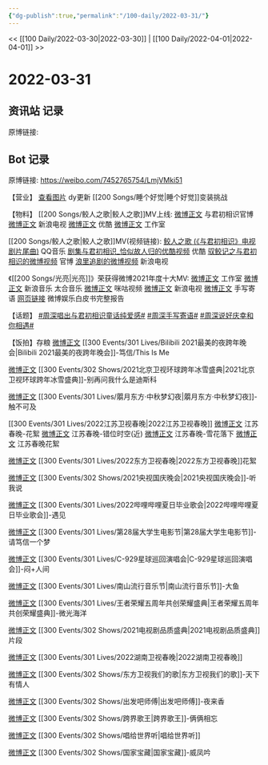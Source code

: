 ```yaml
---
{"dg-publish":true,"permalink":"/100-daily/2022-03-31/"}
---
```


<< [[100 Daily/2022-03-30\|2022-03-30]] | [[100 Daily/2022-04-01\|2022-04-01]] >>
# 2022-03-31

## 资讯站 记录

原博链接:

## Bot 记录

原博链接: https://weibo.com/7452765754/LmjVMki51

【营业】
[查看图片](https://wx1.sinaimg.cn/large/6eb293b4gy1h0t9h13sxaj20ku112jz7.jpg) dy更新 [[200 Songs/睡个好觉\|睡个好觉]]变装挑战

【物料】
[[200 Songs/鲛人之歌\|鲛人之歌]]MV上线:
[微博正文](https://m.weibo.cn/7548643740/4753021110583721) 与君初相识官博
[微博正文](https://m.weibo.cn/1642592432/4753021105603621) 新浪电视
[微博正文](https://m.weibo.cn/1642904381/4753021114259288) 优酷
[微博正文](https://m.weibo.cn/7478855230/4753037732085877) 工作室

[[200 Songs/鲛人之歌\|鲛人之歌]]MV(视频链接):
[鲛人之歌 (《与君初相识》电视剧片尾曲)](https://weibo.cn/sinaurl?u=https%3A%2F%2Fc.y.qq.com%2Fbase%2Ffcgi-bin%2Fu%3F__%3DnfAIyMla40h1) QQ音乐
[剧集与君初相识_恰似故人归的优酷视频](https://weibo.cn/sinaurl?u=https%3A%2F%2Fv.youku.com%2Fv_show%2Fid_XNTg1NTkzOTgxMg%3D%3D.html) 优酷
[驭鲛记之与君初相识的微博视频](https://video.weibo.com/show?fid=1034:4752875906334806) 官博
[浪里追剧的微博视频](https://video.weibo.com/show?fid=1034:4753015006232710) 新浪电视

《[[200 Songs/光亮\|光亮]]》荣获得微博2021年度十大MV:
[微博正文](https://m.weibo.cn/7478855230/4753147656410159) 工作室
[微博正文](https://m.weibo.cn/1266269835/4753021110584633) 新浪音乐
[](https://m.weibo.cn/5626486614/4753110335750572) 太合音乐
[微博正文](https://m.weibo.cn/1809436135/4753063229522652) 咪咕视频
[微博正文](https://m.weibo.cn/1642592432/4753032338738978) 新浪电视
[微博正文](https://m.weibo.cn/1266269835/4753044949963150) 手写寄语
[网页链接](https://weibo.cn/sinaurl?u=https%3A%2F%2Fv2.rabbitpre.com%2Fm2%2FFw90XhQYdRi) 微博娱乐白皮书完整报告

【话题】
[#周深唱出与君初相识童话纯爱感#](https://s.weibo.com/weibo?q=%23%E5%91%A8%E6%B7%B1%E5%94%B1%E5%87%BA%E4%B8%8E%E5%90%9B%E5%88%9D%E7%9B%B8%E8%AF%86%E7%AB%A5%E8%AF%9D%E7%BA%AF%E7%88%B1%E6%84%9F%23)
[#周深手写寄语#](https://s.weibo.com/weibo?q=%23%E5%91%A8%E6%B7%B1%E6%89%8B%E5%86%99%E5%AF%84%E8%AF%AD%23)
[#周深说好庆幸和你相遇#](https://s.weibo.com/weibo?q=%23%E5%91%A8%E6%B7%B1%E8%AF%B4%E5%A5%BD%E5%BA%86%E5%B9%B8%E5%92%8C%E4%BD%A0%E7%9B%B8%E9%81%87%23)

【饭拍】存粮
[微博正文](https://m.weibo.cn/1774607565/4753085568652092) [[300 Events/301 Lives/Bilibili 2021最美的夜跨年晚会\|Bilibili 2021最美的夜跨年晚会]]-笃信/This Is Me

[微博正文](https://m.weibo.cn/1731619093/4753093974294637) [[300 Events/302 Shows/2021北京卫视环球跨年冰雪盛典\|2021北京卫视环球跨年冰雪盛典]]-别再问我什么是迪斯科

[微博正文](https://m.weibo.cn/1824010843/4753136529181345) [[300 Events/301 Lives/朤月东方·中秋梦幻夜\|朤月东方·中秋梦幻夜]]-触不可及

[[300 Events/301 Lives/2022江苏卫视春晚\|2022江苏卫视春晚]]
[微博正文](https://m.weibo.cn/6010782017/4753004856870273) 江苏春晚-花絮
[微博正文](https://m.weibo.cn/6010782017/4753004856870273) 江苏春晚-错位时空(近)
[微博正文](https://m.weibo.cn/5883478724/4753094179555857) 江苏春晚-雪花落下
[微博正文](https://m.weibo.cn/5652071619/4753174755804509) 江苏春晚花絮

[微博正文](https://m.weibo.cn/1824010843/4732183069071353) [[300 Events/301 Lives/2022东方卫视春晚\|2022东方卫视春晚]]花絮

[微博正文](https://m.weibo.cn/2417034023/4753115376779738) [[300 Events/302 Shows/2021央视国庆晚会\|2021央视国庆晚会]]-听我说

[微博正文](https://m.weibo.cn/5337782525/4753045713325588) [[300 Events/301 Lives/2022哔哩哔哩夏日毕业歌会\|2022哔哩哔哩夏日毕业歌会]]-遇见

[微博正文](https://m.weibo.cn/7523227327/4753122373668254) [[300 Events/301 Lives/第28届大学生电影节\|第28届大学生电影节]]-请笃信一个梦

[微博正文](https://m.weibo.cn/2891278372/4753132535418758) [[300 Events/301 Lives/C-929星球巡回演唱会\|C-929星球巡回演唱会]]-闷+人间

[微博正文](https://m.weibo.cn/7002182285/4753123480965087) [[300 Events/301 Lives/南山流行音乐节\|南山流行音乐节]]-大鱼

[微博正文](https://m.weibo.cn/1784505431/4753181827400375) [[300 Events/301 Lives/王者荣耀五周年共创荣耀盛典\|王者荣耀五周年共创荣耀盛典]]-微光海洋

[微博正文](https://m.weibo.cn/3123996041/4753093927370759) [[300 Events/302 Shows/2021电视剧品质盛典\|2021电视剧品质盛典]]片段

[微博正文](https://m.weibo.cn/5219918112/4753202396273603) [[300 Events/301 Lives/2022湖南卫视春晚\|2022湖南卫视春晚]]

[微博正文](https://m.weibo.cn/1735488797/4753202186821017) [[300 Events/302 Shows/东方卫视我们的歌\|东方卫视我们的歌]]-天下有情人

[微博正文](https://m.weibo.cn/2641418001/4752864860182006) [[300 Events/302 Shows/出发吧师傅\|出发吧师傅]]-夜来香

[微博正文](https://m.weibo.cn/5595700253/4753012217611614) [[300 Events/302 Shows/跨界歌王\|跨界歌王]]-俩俩相忘

[微博正文](https://m.weibo.cn/2121483661/4753121257459899) [[300 Events/302 Shows/唱给世界听\|唱给世界听]]

[微博正文](https://m.weibo.cn/5595700253/4753190773594318) [[300 Events/302 Shows/国家宝藏\|国家宝藏]]-威凤吟

